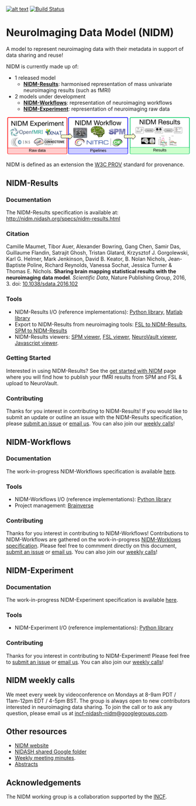 [![alt text](https://www.incf.org/themes/incf/images/logo.svg "INCF")](http://incf.org) [![Build Status](https://travis-ci.org/incf-nidash/nidm-specs.png?branch=master)](https://travis-ci.org/incf-nidash/nidm-specs) 

# NeuroImaging Data Model (NIDM)

A model to represent neuroimaging data with their metadata in support of data sharing and reuse! 

NIDM is currently made up of:
 - 1 released model
   - [**NIDM-Results**](#nidm-results): harmonised representation of mass univariate neuroimaging results (such as fMRI)
 - 2 models under development
   - [**NIDM-Workflows**](#nidm-workflows): representation of neuroimaging workflows
   - [**NIDM-Experiment**](#nidm-experiment): representation of neuroimaging raw data


![alt text](doc/content/specs/img/nidm-upper-layer.png)

NIDM is defined as an extension the [W3C PROV](http://www.w3.org/TR/prov-primer/) standard for provenance.

## NIDM-Results

### Documentation
The NIDM-Results specification is available at: http://nidm.nidash.org/specs/nidm-results.html

### Citation
Camille Maumet, Tibor Auer, Alexander Bowring, Gang Chen, Samir Das, Guillaume Flandin, Satrajit Ghosh, Tristan Glatard, Krzysztof J. Gorgolewski, Karl G. Helmer, Mark Jenkinson, David B. Keator, B. Nolan Nichols, Jean-Baptiste Poline, Richard Reynolds, Vanessa Sochat, Jessica Turner & Thomas E. Nichols. **Sharing brain mapping statistical results with the neuroimaging data model**. *Scientific Data*, Nature Publishing Group, 2016, 3. doi: [10.1038/sdata.2016.102](doi.org/10.1038/sdata.2016.102)

### Tools
 * NIDM-Results I/O (reference implementations): [Python library](https://github.com/incf-nidash/nidmresults), [Matlab library](https://www.artefact.tk/software/matlab/provenance/)
 * Export to NIDM-Results from neuroimaging tools: [FSL to NIDM-Results](https://github.com/incf-nidash/nidmresults-fsl), [SPM to NIDM-Results](https://github.com/incf-nidash/nidmresults-spm)
 * NIDM-Results viewers: [SPM viewer](https://github.com/incf-nidash/nidmresults-spmhtml), [FSL viewer](https://github.com/incf-nidash/nidmresults-fslhtml), [NeuroVault viewer](https://github.com/vsoch/nidmviewer), [Javascript viewer](https://github.com/incf-nidash/nidmviewer).

### Getting Started
Interested in using NIDM-Results? See the [get started with NIDM](http://nidm.nidash.org/getting-started/) page where you will find how to publish your fMRI results from SPM and FSL & upload to NeuroVault.

### Contributing
Thanks for you interest in contributing to NIDM-Results! If you would like to submit an update or outline an issue with the NIDM-Results specification, please [submit an issue](https://github.com/incf-nidash/nidm-specs/issues/new) or [email us](mailto:incf-nidash-nidm<AT>googlegroups<DOT>com). You can also join our [weekly calls](#nidm-weekly-calls)!

## NIDM-Workflows

### Documentation
The work-in-progress NIDM-Workflows specification is available [here](https://docs.google.com/document/d/1OjdvKyjSuLXoPrmH18SPj2Fe1bvkomQjowY7TG-F8MQ).

### Tools
 * NIDM-Workflows I/O (reference implementations): [Python library](https://github.com/incf-nidash/pyNIDM)
 * Project management: [Brainverse](https://github.com/ReproNim/brainverse)

### Contributing
Thanks for you interest in contributing to NIDM-Workflows! Contributions to NIDM-Workflows are gathered on the work-in-progress [NIDM-Worklows specification](https://docs.google.com/document/d/1OjdvKyjSuLXoPrmH18SPj2Fe1bvkomQjowY7TG-F8MQ/edit). Please feel free to commment directly on this document, [submit an issue](https://github.com/incf-nidash/nidm-specs/issues/new) or [email us](mailto:incf-nidash-nidm<AT>googlegroups<DOT>com). You can also join our [weekly calls](#nidm-weekly-calls)!

## NIDM-Experiment

### Documentation
The work-in-progress NIDM-Experiment specification is available [here](http://nidm.nidash.org/specs/nidm-experiment_dev.html).

### Tools
 * NIDM-Experiment I/O (reference implementations): [Python library](https://github.com/incf-nidash/pyNIDM)

### Contributing
Thanks for you interest in contributing to NIDM-Experiment! Please feel free to [submit an issue](https://github.com/incf-nidash/nidm-specs/issues/new) or [email us](mailto:incf-nidash-nidm<AT>googlegroups<DOT>com). You can also join our [weekly calls](#nidm-weekly-calls)!

## NIDM weekly calls
We meet every week by videoconference on Mondays at 8-9am PDT / 11am-12pm EDT / 4-5pm BST. The group is always open to new contributors interested in neuroimaging data sharing. To join the call or to ask any question, please email us at incf-nidash-nidm@googlegroups.com.  

## Other resources
 * [NIDM website](http://nidm.nidash.org)
 * [NIDASH shared Google folder](https://drive.google.com/drive/folders/0B-BLof5_SOh8bWR3UDE4WTdELXM?usp=sharing)
 * [Weekly meeting minutes](https://drive.google.com/drive/folders/0B-BLof5_SOh8ZURQV1RmdU53Z0k).
 * [Abstracts](https://drive.google.com/drive/folders/0B-BLof5_SOh8LS1Jb3p4YVpqX1k)

## Acknowledgements
The NIDM working group is a collaboration supported by the [INCF](http://www.incf.org).

